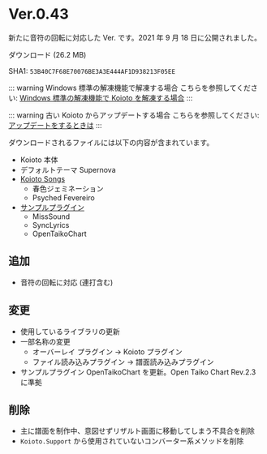 # Ver.0.43

新たに音符の回転に対応した Ver. です。2021 年 9 月 18 日に公開されました。

<Download link="/files/Koioto-Ver.0.43.zip" label="Ver.0.43">ダウンロード (26.2 MB)</Download>

SHA1: `53B40C7F68E70076BE3A3E444AF1D938213F05EE`

::: warning Windows 標準の解凍機能で解凍する場合
こちらを参照してください: [Windows 標準の解凍機能で Koioto を解凍する場合](/unzip.html)
:::

::: warning 古い Koioto からアップデートする場合
こちらを参照してください: [アップデートをするときは](/update.html)
:::

ダウンロードされるファイルには以下の内容が含まれています。

- Koioto 本体
- デフォルトテーマ Supernova
- [Koioto Songs](/features/koioto-songs.html)
  - 春色ジェミネーション
  - Psyched Fevereiro
- [サンプルプラグイン](/plugin/samples.html)
  - MissSound
  - SyncLyrics
  - OpenTaikoChart

## 追加

- 音符の回転に対応 (連打含む)

## 変更

- 使用しているライブラリの更新
- 一部名称の変更
  - オーバーレイ プラグイン → Koioto プラグイン
  - ファイル読み込みプラグイン → 譜面読み込みプラグイン
- サンプルプラグイン OpenTaikoChart を更新。Open Taiko Chart Rev.2.3 に準拠

## 削除

- 主に譜面を制作中、意図せずリザルト画面に移動してしまう不具合を削除
- `Koioto.Support` から使用されていないコンバーター系メソッドを削除
